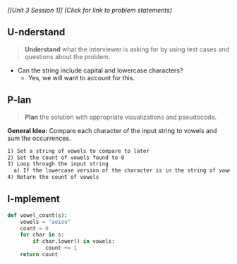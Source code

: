 *[[Unit 3 Session 1]] (Click for link to problem statements)*

## U-nderstand
 
> **Understand** what the interviewer is asking for by using test cases and questions about the problem.

- Can the string include capital and lowercase characters?
  - Yes, we will want to account for this.

## P-lan

> **Plan** the solution with appropriate visualizations and pseudocode.

**General Idea:** Compare each character of the input string to vowels and sum the occurrences.

```markdown
1) Set a string of vowels to compare to later
2) Set the count of vowels found to 0
3) Loop through the input string
  a) If the lowercase version of the character is in the string of vowels, add one to the count
4) Return the count of vowels
```
 
## I-mplement

```python
def vowel_count(s):
    vowels = "aeiou"
    count = 0
    for char in s:
        if char.lower() in vowels:
            count += 1
    return count
```